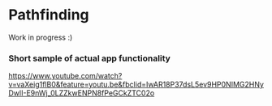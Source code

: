 # Pathfinding

Work in progress :)

### Short sample of actual app functionality
https://www.youtube.com/watch?v=vaXeig1flB0&feature=youtu.be&fbclid=IwAR18P37dsL5ev9HP0NIMG2HNyDwlI-E9nWj_0LZZkwENPN8fPeGCkZTC02o
